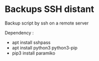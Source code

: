 # Backups SSH distant
Backup script by ssh on a remote server

Dependency :
  - apt install sshpass
  - apt install python3 python3-pip
  - pip3 install paramiko
